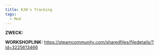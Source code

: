 ```yaml
---
title: KJW's Tracking
tags:
  - Mod
---
```

**ZWECK:** 

**WORKSHOPLINK:** https://steamcommunity.com/sharedfiles/filedetails/?id=3225613466
 <script src="https://www.steamwidgets.net/api/resource/query?type=js&module=workshop&version=v1"></script>
<steam-workshop itemid="3225613466"></steam-workshop>